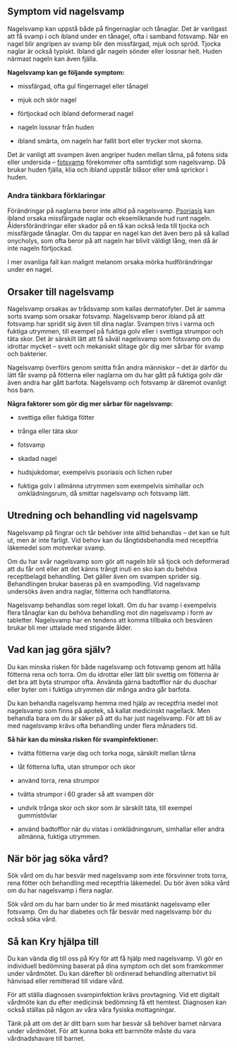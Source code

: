 Symptom vid nagelsvamp
----------------------

Nagelsvamp kan uppstå både på fingernaglar och tånaglar. Det är vanligast att få svamp i och ibland under en tånagel, ofta i samband fotsvamp. När en nagel blir angripen av svamp blir den missfärgad, mjuk och spröd. Tjocka naglar är också typiskt. Ibland går nageln sönder eller lossnar helt. Huden närmast nageln kan även fjälla.

**Nagelsvamp kan ge följande symptom:**

*   missfärgad, ofta gul fingernagel eller tånagel
    
*   mjuk och skör nagel
    
*   förtjockad och ibland deformerad nagel
    
*   nageln lossnar från huden
    
*   ibland smärta, om nageln har fallit bort eller trycker mot skorna.
    

Det är vanligt att svampen även angriper huden mellan tårna, på fotens sida eller undersida – [fotsvamp](https://www.kry.se/fakta/fotsvamp/ "fotsvamp") förekommer ofta samtidigt som nagelsvamp. Då brukar huden fjälla, klia och ibland uppstår blåsor eller små sprickor i huden.

### Andra tänkbara förklaringar

Förändringar på naglarna beror inte alltid på nagelsvamp. [Psoriasis](https://www.kry.se/fakta/psoriasis/ "psoriasis") kan ibland orsaka missfärgade naglar och eksemliknande hud runt nageln. Åldersförändringar eller skador på en tå kan också leda till tjocka och missfärgade tånaglar. Om du tappar en nagel kan det även bero på så kallad onycholys, som ofta beror på att nageln har blivit väldigt lång, men då är inte nageln förtjockad.

I mer ovanliga fall kan malignt melanom orsaka mörka hudförändringar under en nagel.

Orsaker till nagelsvamp
-----------------------

Nagelsvamp orsakas av trådsvamp som kallas dermatofyter. Det är samma sorts svamp som orsakar fotsvamp. Nagelsvamp beror ibland på att fotsvamp har spridit sig även till dina naglar. Svampen trivs i varma och fuktiga utrymmen, till exempel på fuktiga golv eller i svettiga strumpor och täta skor. Det är särskilt lätt att få såväl nagelsvamp som fotsvamp om du idrottar mycket – svett och mekaniskt slitage gör dig mer sårbar för svamp och bakterier.

Nagelsvamp överförs genom smitta från andra människor – det är därför du lätt får svamp på fötterna eller naglarna om du har gått på fuktiga golv där även andra har gått barfota. Nagelsvamp och fotsvamp är däremot ovanligt hos barn.

**Några faktorer som gör dig mer sårbar för nagelsvamp:**

*   svettiga eller fuktiga fötter
    
*   trånga eller täta skor
    
*   fotsvamp
    
*   skadad nagel
    
*   hudsjukdomar, exempelvis psoriasis och lichen ruber
    
*   fuktiga golv i allmänna utrymmen som exempelvis simhallar och omklädningsrum, då smittar nagelsvamp och fotsvamp lätt.
    

Utredning och behandling vid nagelsvamp
---------------------------------------

Nagelsvamp på fingrar och tår behöver inte alltid behandlas – det kan se fult ut, men är inte farligt. Vid behov kan du långtidsbehandla med receptfria läkemedel som motverkar svamp.

Om du har svår nagelsvamp som gör att nageln blir så tjock och deformerad att du får ont eller att det känns trångt inuti en sko kan du behöva receptbelagd behandling. Det gäller även om svampen sprider sig. Behandlingen brukar baseras på en svampodling. Vid nagelsvamp undersöks även andra naglar, fötterna och handflatorna.

Nagelsvamp behandlas som regel lokalt. Om du har svamp i exempelvis flera tånaglar kan du behöva behandling mot din nagelsvamp i form av tabletter. Nagelsvamp har en tendens att komma tillbaka och besvären brukar bli mer uttalade med stigande ålder.

Vad kan jag göra själv?
-----------------------

Du kan minska risken för både nagelsvamp och fotsvamp genom att hålla fötterna rena och torra. Om du idrottar eller lätt blir svettig om fötterna är det bra att byta strumpor ofta. Använda gärna badtofflor när du duschar eller byter om i fuktiga utrymmen där många andra går barfota.

Du kan behandla nagelsvamp hemma med hjälp av receptfria medel mot nagelsvamp som finns på apotek, så kallat medicinskt nagellack. Men behandla bara om du är säker på att du har just nagelsvamp. För att bli av med nagelsvamp krävs ofta behandling under flera månaders tid.

**Så här kan du minska risken för svampinfektioner:**

*   tvätta fötterna varje dag och torka noga, särskilt mellan tårna
    
*   låt fötterna lufta, utan strumpor och skor
    
*   använd torra, rena strumpor
    
*   tvätta strumpor i 60 grader så att svampen dör
    
*   undvik trånga skor och skor som är särskilt täta, till exempel gummistövlar
    
*   använd badtofflor när du vistas i omklädningsrum, simhallar eller andra allmänna, fuktiga utrymmen.
    

När bör jag söka vård?
----------------------

Sök vård om du har besvär med nagelsvamp som inte försvinner trots torra, rena fötter och behandling med receptfria läkemedel. Du bör även söka vård om du har nagelsvamp i flera naglar.

Sök vård om du har barn under tio år med misstänkt nagelsvamp eller fotsvamp. Om du har diabetes och får besvär med nagelsvamp bör du också söka vård.

Så kan Kry hjälpa till
----------------------

Du kan vända dig till oss på Kry för att få hjälp med nagelsvamp. Vi gör en individuell bedömning baserat på dina symptom och det som framkommer under vårdmötet. Du kan därefter bli ordinerad behandling alternativt bli hänvisad eller remitterad till vidare vård.

För att ställa diagnosen svampinfektion krävs provtagning. Vid ett digitalt vårdmöte kan du efter medicinsk bedömning få ett hemtest. Diagnosen kan också ställas på någon av våra våra fysiska mottagningar.

Tänk på att om det är ditt barn som har besvär så behöver barnet närvara under vårdmötet. För att kunna boka ett barnmöte måste du vara vårdnadshavare till barnet.